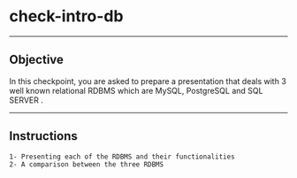 # check-intro-db
---------------------------------------------------------------
Objective
-------------------------

In this checkpoint, you are asked to prepare a presentation that deals with 3 well known relational RDBMS  which are MySQL, PostgreSQL and SQL SERVER .

----------------------------------------------------------
Instructions
-----------------------------------

    1- Presenting each of the RDBMS and their functionalities
    2- A comparison between the three RDBMS
